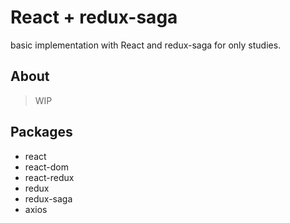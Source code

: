 # React + redux-saga

basic implementation with React and redux-saga for only studies.

## About

> WIP

## Packages

- react
- react-dom
- react-redux
- redux
- redux-saga
- axios
